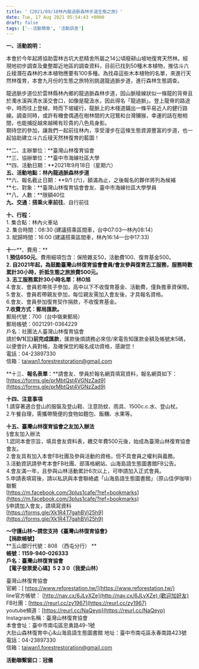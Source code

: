 ```yaml
---
title: '《2021/09/18林內龍過脈森林步道生態之旅》'
date: Tue, 17 Aug 2021 05:54:43 +0000
draft: false
tags: ['--活動簡章', '活動訊息']
---
```


**一、活動說明：**

本會於今年起將協助雲林古坑大悲精舍所屬之14公頃廢耕山坡地復育天然林。經現地初步調查及彙整鄰近地區的調查資料，目前已找到50種木本植物，推估斗六丘稜潛在森林的木本植物應要有100多種。為找尋這些木本植物的名單，來進行天然林復育，本會九月份的生態之旅特別挑選龍過脈步道，進行森林生態調查。

龍過脈步道位於雲林縣林內鄉的龍過脈森林步道，因山脈稜線狀似一條龍的背脊且於濁水溪與清水溪交會口，如像是龍汲水，因此得名「龍過脈」。登上龍脊的路途中，時而往上登梯，時而下坡緩行，龍脈上的木棧道鋪出一條平易近人的健行路線。調查同時，或許有機會偶遇在樹林間的大冠鷲和台灣獼猴，幸運的話在樹梢間，也能捕捉越來越稀有珍貴的八色鳥身影。  
期待您的參加，讓我們一起前往林內，享受漫步在這條生態資源豐富的步道，也一起協助建立斗六丘稜天然林復育的藍圖！

**二、主辦單位：**臺灣山林復育協會  
**三、協辦單位：**臺中市海線社區大學  
**四、活動日期：**2021年9月18日（星期六）  
**五、活動地點：林內龍過脈森林步道**  
**六、報名截止日期：**9/1 (六)，額滿為止，之後報名的夥伴將列為候補  
**七、對象：**臺灣山林復育協會會友、臺中市海線社區大學學員  
**八、人數：**限額40位  
**九、交通：搭乘火車前往**、自行前往

**十、行程：**  
1\. 集合點：林內火車站  
2\. 集合時間：08:30 (建議搭乘區間車，台中07:03—林內08:14）  
3\. 賦歸時間：16:00 (建議搭乘區間車，林內16:14—台中17:33)

**十**一**、費用：**  
1.**預估650元**。費用細項包含：保險雜支50，活動費100、復育基金500。  
**2\. **自2021年起，為鼓勵臺灣山林復育協會會員/會友參與復育志工服務，服務時數累計30小時，折抵生態之旅旅費500元。****  
**3\. 志工服務累計30小時名單：林O旭**  
4.會友、會員若帶孩子參加，高中以下不收復育基金、活動費，僅負擔車資保險。  
5.會友、會員若帶親友參加，每位親友需加入會友後，才具報名資格。  
6.會友、會員參加復育契作捐款，不收復育基金。  
**7.收費方式：郵局匯款。**  
郵局代號：700（台中嶺東郵局）  
郵局帳號：0021291-0364229  
戶名：社團法人臺灣山林復育協會  
請於**9/1(三)前完成匯款**，匯款後煩請務必來信/來電告知匯款金額及帳號末5碼，以便會計人員對帳，及確保您的報名成功資格，感謝您！  
電話：04-23897330  
信箱：[taiwan1.forestrestoration@gmail.com](mailto:taiwan1.forestrestoration@gmail.com)

**十三、**報名表單**：**請會友、學員於報名網頁填寫資料，報名網頁如下：[https://forms.gle/prMbtQst4VGNzZad9](https://forms.gle/prMbtQst4VGNzZad9)

**十四、注意事項**  
1.請穿著適合登山的服裝及登山鞋、注意防蚊、雨具、1500c.c.水、登山杖。  
2.午餐自理，需攜帶簡便的食物如麵包、飯糰、水果等。

**十五、臺灣山林復育協會之友加入辦法**  
§會友加入辦法  
1.認同本會宗旨，填具會友資料表，繳交年費500元後，始成為臺灣山林復育協會會友。  
2.會友具有加入本會FB社團及參與活動的資格，但不具會員之權利與義務。  
3.活動資訊請參考本會FB社團、部落格網站、山海島語生態圖書館FB公告。  
4.會友滿一年，且參與山林活動累計6次以上，可申請加入正式會員。  
5.申請表填寫後，請以私訊與本會聯絡處「山海島語生態圖書館」（原山佳伊咖啡）聯繫  
[https://m.facebook.com/3plus1cafe/?ref=bookmarks](https://m.facebook.com/3plus1cafe/?ref=bookmarks)  
§申請加入會友，請填寫資料  
[https://forms.gle/Xk1R4T7gahBVj25h9](https://forms.gle/Xk1R4T7gahBVj25h9)

**～守護山林～請您支持《臺灣山林復育協會》**  
**【捐款帳號】**  
**玉山銀行代號：808 （西屯分行） **  
**帳號：1159-940-026333**  
**戶名：臺灣山林復育協會**  
**【電子發票愛心碼】5 2 3 0（我愛山林）**

  
臺灣山林復育協會  
官網：[ https://www.reforestation.tw/](https://www.reforestation.tw/)  
line官方帳號： [http://nav.cx/6JLyXZe](http://nav.cx/6JLyXZe) (歡迎加好友)  
FB社團：[https://reurl.cc/zy1967](https://reurl.cc/zy1967)  
youtube頻道：[https://reurl.cc/NaQeyp](https://reurl.cc/NaQeyp)  
Instagram名稱：臺灣山林復育協會  
本會會址：臺中市南屯區忠勇路49-1號  
大肚山森林復育中心&山海島語生態圖書館 地址：臺中市南屯區永春南路423號  
電話：04-23897330  
信箱：taiwan1.forestrestoration@gmail.com

**活動聯繫窗口：冠儀**